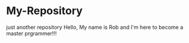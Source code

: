 # My-Repository
just another repository
Hello, 
My name is Rob and I'm here to become a master prgrammer!!!
